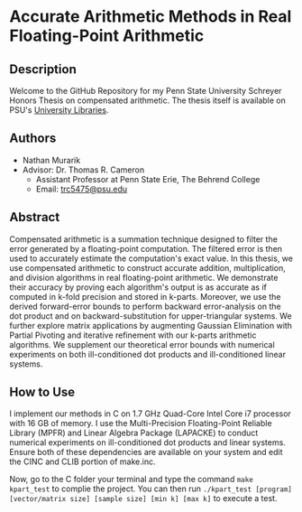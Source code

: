 # Accurate Arithmetic Methods in Real Floating-Point Arithmetic
## Description
Welcome to the GitHub Repository for my Penn State University Schreyer Honors Thesis on compensated arithmetic. The thesis itself is available on PSU's [University Libraries](https://honors.libraries.psu.edu/catalog/9402nkm5423).

## Authors
* Nathan Murarik
* Advisor: Dr. Thomas R. Cameron 
  * Assistant Professor at Penn State Erie, The Behrend College
  * Email: [trc5475@psu.edu](mailto:trc5475@psu.edu)
  
## Abstract
Compensated arithmetic is a summation technique designed to filter the error generated by a floating-point computation. The filtered error is then used to accurately estimate the computation's exact value. In this thesis, we use compensated arithmetic to construct accurate addition, multiplication, and division algorithms in real floating-point arithmetic. We demonstrate their accuracy by proving each algorithm's output is as accurate as if computed in k-fold precision and stored in k-parts. Moreover, we use the derived forward-error bounds to perform backward error-analysis on the dot product and on backward-substitution for upper-triangular systems. We further explore matrix applications by augmenting Gaussian Elimination with Partial Pivoting and iterative refinement with our k-parts arithmetic algorithms. We supplement our theoretical error bounds with numerical experiments on both ill-conditioned dot products and ill-conditioned linear systems.

## How to Use
I implement our methods in C on 1.7 GHz Quad-Core Intel Core i7 processor with 16 GB of memory. I use the Multi-Precision Floating-Point Reliable Library (MPFR) and Linear Algebra Package (LAPACKE) to conduct numerical experiments on ill-conditioned dot products and linear systems. Ensure both of these dependencies are available on your system and edit the CINC and CLIB portion of make.inc.

Now, go to the C folder your terminal and type the command ``make kpart_test`` to complie the project. You can then run ``./kpart_test [program] [vector/matrix size] [sample size] [min k] [max k]`` to execute a test. 

